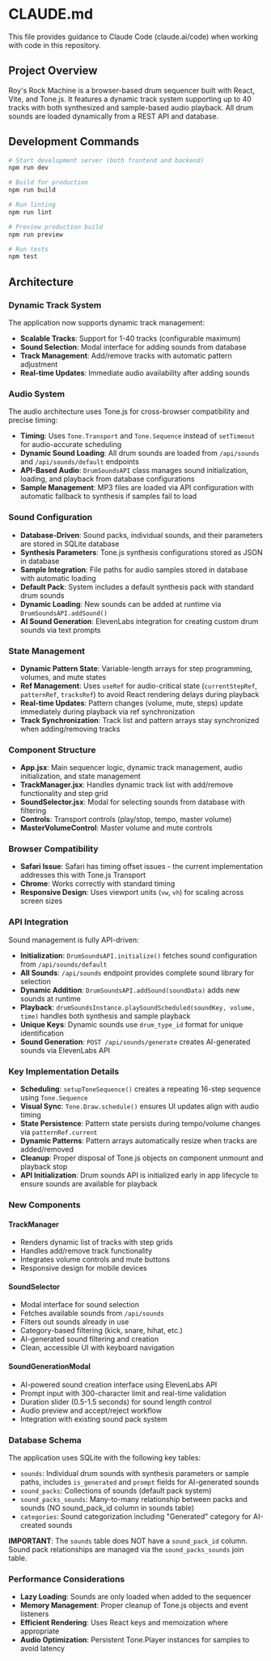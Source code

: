 # CLAUDE.md

This file provides guidance to Claude Code (claude.ai/code) when working with code in this repository.

## Project Overview

Roy's Rock Machine is a browser-based drum sequencer built with React, Vite, and Tone.js. It features a dynamic track system supporting up to 40 tracks with both synthesized and sample-based audio playback. All drum sounds are loaded dynamically from a REST API and database.

## Development Commands

```bash
# Start development server (both frontend and backend)
npm run dev

# Build for production
npm run build

# Run linting
npm run lint

# Preview production build
npm run preview

# Run tests
npm test
```

## Architecture

### Dynamic Track System
The application now supports dynamic track management:

- **Scalable Tracks**: Support for 1-40 tracks (configurable maximum)
- **Sound Selection**: Modal interface for adding sounds from database
- **Track Management**: Add/remove tracks with automatic pattern adjustment
- **Real-time Updates**: Immediate audio availability after adding sounds

### Audio System
The audio architecture uses Tone.js for cross-browser compatibility and precise timing:

- **Timing**: Uses `Tone.Transport` and `Tone.Sequence` instead of `setTimeout` for audio-accurate scheduling
- **Dynamic Sound Loading**: All drum sounds are loaded from `/api/sounds` and `/api/sounds/default` endpoints
- **API-Based Audio**: `DrumSoundsAPI` class manages sound initialization, loading, and playback from database configurations
- **Sample Management**: MP3 files are loaded via API configuration with automatic fallback to synthesis if samples fail to load

### Sound Configuration
- **Database-Driven**: Sound packs, individual sounds, and their parameters are stored in SQLite database
- **Synthesis Parameters**: Tone.js synthesis configurations stored as JSON in database
- **Sample Integration**: File paths for audio samples stored in database with automatic loading
- **Default Pack**: System includes a default synthesis pack with standard drum sounds
- **Dynamic Loading**: New sounds can be added at runtime via `DrumSoundsAPI.addSound()`
- **AI Sound Generation**: ElevenLabs integration for creating custom drum sounds via text prompts

### State Management
- **Dynamic Pattern State**: Variable-length arrays for step programming, volumes, and mute states
- **Ref Management**: Uses `useRef` for audio-critical state (`currentStepRef`, `patternRef`, `tracksRef`) to avoid React rendering delays during playback
- **Real-time Updates**: Pattern changes (volume, mute, steps) update immediately during playback via ref synchronization
- **Track Synchronization**: Track list and pattern arrays stay synchronized when adding/removing tracks

### Component Structure
- **App.jsx**: Main sequencer logic, dynamic track management, audio initialization, and state management
- **TrackManager.jsx**: Handles dynamic track list with add/remove functionality and step grid
- **SoundSelector.jsx**: Modal for selecting sounds from database with filtering
- **Controls**: Transport controls (play/stop, tempo, master volume)
- **MasterVolumeControl**: Master volume and mute controls

### Browser Compatibility
- **Safari Issue**: Safari has timing offset issues - the current implementation addresses this with Tone.js Transport
- **Chrome**: Works correctly with standard timing
- **Responsive Design**: Uses viewport units (`vw`, `vh`) for scaling across screen sizes

### API Integration
Sound management is fully API-driven:
- **Initialization**: `DrumSoundsAPI.initialize()` fetches sound configuration from `/api/sounds/default`
- **All Sounds**: `/api/sounds` endpoint provides complete sound library for selection
- **Dynamic Addition**: `DrumSoundsAPI.addSound(soundData)` adds new sounds at runtime
- **Playback**: `drumSoundsInstance.playSoundScheduled(soundKey, volume, time)` handles both synthesis and sample playback
- **Unique Keys**: Dynamic sounds use `drum_type_id` format for unique identification
- **Sound Generation**: `POST /api/sounds/generate` creates AI-generated sounds via ElevenLabs API

### Key Implementation Details
- **Scheduling**: `setupToneSequence()` creates a repeating 16-step sequence using `Tone.Sequence`
- **Visual Sync**: `Tone.Draw.schedule()` ensures UI updates align with audio timing
- **State Persistence**: Pattern state persists during tempo/volume changes via `patternRef.current`
- **Dynamic Patterns**: Pattern arrays automatically resize when tracks are added/removed
- **Cleanup**: Proper disposal of Tone.js objects on component unmount and playback stop
- **API Initialization**: Drum sounds API is initialized early in app lifecycle to ensure sounds are available for playback

### New Components

#### TrackManager
- Renders dynamic list of tracks with step grids
- Handles add/remove track functionality
- Integrates volume controls and mute buttons
- Responsive design for mobile devices

#### SoundSelector
- Modal interface for sound selection
- Fetches available sounds from `/api/sounds`
- Filters out sounds already in use
- Category-based filtering (kick, snare, hihat, etc.)
- AI-generated sound filtering and creation
- Clean, accessible UI with keyboard navigation

#### SoundGenerationModal
- AI-powered sound creation interface using ElevenLabs API
- Prompt input with 300-character limit and real-time validation
- Duration slider (0.5-1.5 seconds) for sound length control
- Audio preview and accept/reject workflow
- Integration with existing sound pack system

### Database Schema
The application uses SQLite with the following key tables:
- `sounds`: Individual drum sounds with synthesis parameters or sample paths, includes `is_generated` and `prompt` fields for AI-generated sounds
- `sound_packs`: Collections of sounds (default pack system)
- `sound_packs_sounds`: Many-to-many relationship between packs and sounds (NO sound_pack_id column in sounds table)
- `categories`: Sound categorization including "Generated" category for AI-created sounds

**IMPORTANT**: The `sounds` table does NOT have a `sound_pack_id` column. Sound pack relationships are managed via the `sound_packs_sounds` join table.

### Performance Considerations
- **Lazy Loading**: Sounds are only loaded when added to the sequencer
- **Memory Management**: Proper cleanup of Tone.js objects and event listeners
- **Efficient Rendering**: Uses React keys and memoization where appropriate
- **Audio Optimization**: Persistent Tone.Player instances for samples to avoid latency